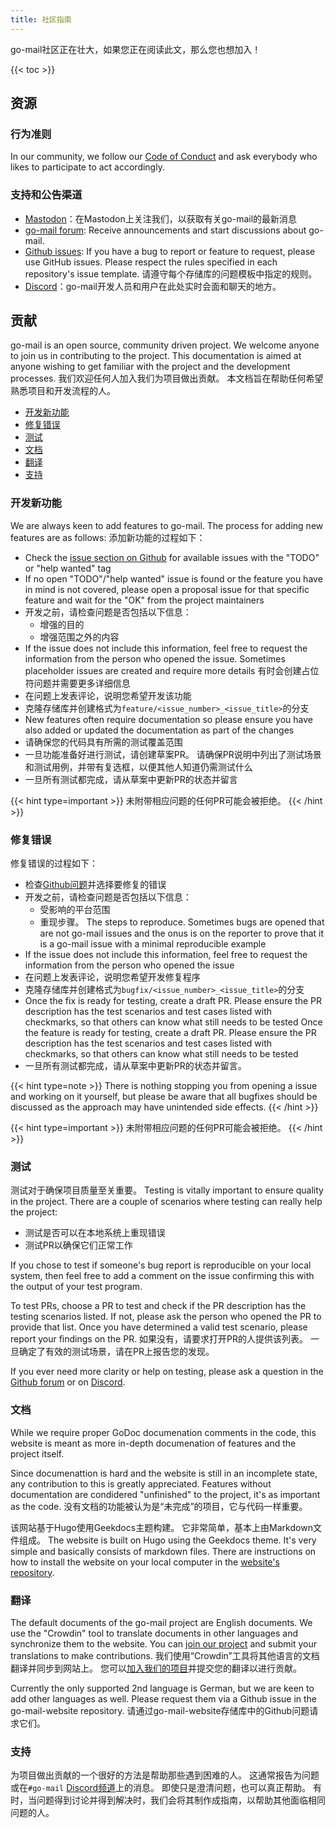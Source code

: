```yaml
---
title: 社区指南
---
```


go-mail社区正在壮大，如果您正在阅读此文，那么您也想加入！

{{< toc >}}

## 资源

### 行为准则

In our community, we follow our [Code of Conduct](https://github.com/wneessen/go-mail/blob/main/CODE_OF_CONDUCT.md) and ask everybody who likes to participate to act accordingly.

### 支持和公告渠道

* [Mastodon](https://s.pebcak.de/@go_mail/)：在Mastodon上关注我们，以获取有关go-mail的最新消息
* [go-mail forum](https://github.com/wneessen/go-mail/discussions): Receive announcements and start discussions about go-mail.
* [Github issues](https://github.com/wneessen/go-mail/issues): If you have a bug to report or feature to request, please use GitHub issues. Please respect the rules specified in each repository's issue template. 请遵守每个存储库的问题模板中指定的规则。
* [Discord](https://discord.gg/dbfQyC4s)：go-mail开发人员和用户在此处实时会面和聊天的地方。

## 贡献

go-mail is an open source, community driven project. We welcome anyone to join us in contributing to the project. This documentation is aimed at anyone wishing to get familiar with the project and the development processes. 我们欢迎任何人加入我们为项目做出贡献。 本文档旨在帮助任何希望熟悉项目和开发流程的人。

* [开发新功能](#developing-new-features)
* [修复错误](#fixing-bugs)
* [测试](#testing)
* [文档](#documentation)
* [翻译](#translation)
* [支持](#support)

<!-- https://crwd.in/go-mail //-->

### 开发新功能

We are always keen to add features to go-mail. The process for adding new features are as follows: 添加新功能的过程如下：

* Check the [issue section on Github](https://github.com/wneessen/go-mail/issues) for available issues with the "TODO" or "help wanted" tag
* If no open "TODO"/"help wanted" issue is found or the feature you have in mind is not covered, please open a proposal issue for that specific feature and wait for the "OK" from the project maintainers
* 开发之前，请检查问题是否包括以下信息：
  * 增强的目的
  * 增强范围之外的内容
* If the issue does not include this information, feel free to request the information from the person who opened the issue. Sometimes placeholder issues are created and require more details 有时会创建占位符问题并需要更多详细信息
* 在问题上发表评论，说明您希望开发该功能
* 克隆存储库并创建格式为`feature/<issue_number>_<issue_title>`的分支
* New features often require documentation so please ensure you have also added or updated the documentation as part of the changes
* 请确保您的代码具有所需的测试覆盖范围
* 一旦功能准备好进行测试，请创建草案PR。 请确保PR说明中列出了测试场景和测试用例，并带有复选框，以便其他人知道仍需测试什么
* 一旦所有测试都完成，请从草案中更新PR的状态并留言

{{< hint type=important >}}
未附带相应问题的任何PR可能会被拒绝。
{{< /hint >}}

### 修复错误

修复错误的过程如下：

* 检查[Github问题](https://github.com/wneessen/go-mail/issues)并选择要修复的错误
* 开发之前，请检查问题是否包括以下信息：
  * 受影响的平台范围
  * 重现步骤。 The steps to reproduce. Sometimes bugs are opened that are not go-mail issues and the onus is on the reporter to prove that it is a go-mail issue with a minimal reproducible example
* If the issue does not include this information, feel free to request the information from the person who opened the issue
* 在问题上发表评论，说明您希望开发修复程序
* 克隆存储库并创建格式为`bugfix/<issue_number>_<issue_title>`的分支
* Once the fix is ready for testing, create a draft PR. Please ensure the PR description has the test scenarios and test cases listed with checkmarks, so that others can know what still needs to be tested Once the feature is ready for testing, create a draft PR. Please ensure the PR description has the test scenarios and test cases listed with checkmarks, so that others can know what still needs to be tested
* 一旦所有测试都完成，请从草案中更新PR的状态并留言。

{{< hint type=note >}}
There is nothing stopping you from opening a issue and working on it yourself, but please be aware that all bugfixes should be discussed as the approach may have unintended side effects.
{{< /hint >}}

{{< hint type=important >}}
未附带相应问题的任何PR可能会被拒绝。
{{< /hint >}}


### 测试

测试对于确保项目质量至关重要。 Testing is vitally important to ensure quality in the project. There are a couple of scenarios where testing can really help the project:

* 测试是否可以在本地系统上重现错误
* 测试PR以确保它们正常工作

If you chose to test if someone's bug report is reproducible on your local system, then feel free to add a comment on the issue confirming this with the output of your test program.

To test PRs, choose a PR to test and check if the PR description has the testing scenarios listed. If not, please ask the person who opened the PR to provide that list. Once you have determined a valid test scenario, please report your findings on the PR. 如果没有，请要求打开PR的人提供该列表。 一旦确定了有效的测试场景，请在PR上报告您的发现。

If you ever need more clarity or help on testing, please ask a question in the [Github forum](https://github.com/wneessen/go-mail/discussions) or on [Discord](https://discord.gg/dbfQyC4s).

### 文档

While we require proper GoDoc documenation comments in the code, this website is meant as more in-depth documenation of features and the project itself.

Since documenattion is hard and the website is still in an incomplete state, any contribution to this is greatly appreciated. Features without documentation are condidered "unfinished" to the project, it's as important as the code. 没有文档的功能被认为是“未完成”的项目，它与代码一样重要。

该网站基于Hugo使用Geekdocs主题构建。 它非常简单，基本上由Markdown文件组成。 The website is built on Hugo using the Geekdocs theme. It's very simple and basically consists of markdown files. There are instructions on how to install the website on your local computer in the [website's repository](https://github.com/wneessen/go-mail-website).

### 翻译

The default documents of the go-mail project are English documents. We use the "Crowdin" tool to translate documents in other languages and synchronize them to the website. You can [join our project](https://translations.go-mail.dev) and submit your translations to make contributions. 我们使用“Crowdin”工具将其他语言的文档翻译并同步到网站上。 您可以[加入我们的项目](https://translations.go-mail.dev)并提交您的翻译以进行贡献。

Currently the only supported 2nd language is German, but we are keen to add other languages as well. Please request them via a Github issue in the go-mail-website repository. 请通过go-mail-website存储库中的Github问题请求它们。

### 支持

为项目做出贡献的一个很好的方法是帮助那些遇到困难的人。 这通常报告为问题或在`#go-mail` [Discord频道](https://discord.gg/dbfQyC4s)上的消息。 即使只是澄清问题，也可以真正帮助。 有时，当问题得到讨论并得到解决时，我们会将其制作成指南，以帮助其他面临相同问题的人。

